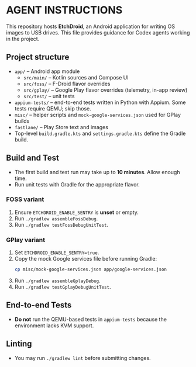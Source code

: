 # AGENT INSTRUCTIONS

This repository hosts **EtchDroid**, an Android application for writing OS images to USB drives. This file provides guidance for Codex agents working in the project.

## Project structure
- `app/` – Android app module
  - `src/main/` – Kotlin sources and Compose UI
  - `src/foss/` – F-Droid flavor overrides
  - `src/gplay/` – Google Play flavor overrides (telemetry, in-app review)
  - `src/test/` – unit tests
- `appium-tests/` – end-to-end tests written in Python with Appium. Some tests require QEMU; skip those.
- `misc/` – helper scripts and `mock-google-services.json` used for GPlay builds
- `fastlane/` – Play Store text and images
- Top-level `build.gradle.kts` and `settings.gradle.kts` define the Gradle build.

## Build and Test
- The first build and test run may take up to **10 minutes**. Allow enough time.
- Run unit tests with Gradle for the appropriate flavor.

### FOSS variant
1. Ensure `ETCHDROID_ENABLE_SENTRY` is **unset** or empty.
2. Run `./gradlew assembleFossDebug`.
3. Run `./gradlew testFossDebugUnitTest`.

### GPlay variant
1. Set `ETCHDROID_ENABLE_SENTRY=true`.
2. Copy the mock Google services file before running Gradle:
   ```bash
   cp misc/mock-google-services.json app/google-services.json
   ```
3. Run `./gradlew assembleGplayDebug`.
4. Run `./gradlew testGplayDebugUnitTest`.

## End-to-end Tests
- **Do not** run the QEMU-based tests in `appium-tests` because the environment lacks KVM support.

## Linting
- You may run `./gradlew lint` before submitting changes.
